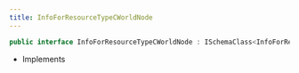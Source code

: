 ```yaml
---
title: InfoForResourceTypeCWorldNode
---
```


```csharp
public interface InfoForResourceTypeCWorldNode : ISchemaClass<InfoForResourceTypeCWorldNode>, ISchemaField, ISchemaClass, INativeHandle
```

- Implements

